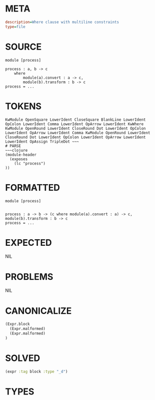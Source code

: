 # META
~~~ini
description=Where clause with multiline constraints
type=file
~~~
# SOURCE
~~~roc
module [process]

process : a, b -> c
	where
		module(a).convert : a -> c,
		module(b).transform : b -> c
process = ...
~~~
# TOKENS
~~~text
KwModule OpenSquare LowerIdent CloseSquare BlankLine LowerIdent OpColon LowerIdent Comma LowerIdent OpArrow LowerIdent KwWhere KwModule OpenRound LowerIdent CloseRound Dot LowerIdent OpColon LowerIdent OpArrow LowerIdent Comma KwModule OpenRound LowerIdent CloseRound Dot LowerIdent OpColon LowerIdent OpArrow LowerIdent LowerIdent OpAssign TripleDot ~~~
# PARSE
~~~clojure
(module-header
  (exposes
    (lc "process")
))
~~~
# FORMATTED
~~~roc
module [process]


process : a -> b -> (c where module(a).convert : a) -> c, module(b).transform : b -> c
process = ...
~~~
# EXPECTED
NIL
# PROBLEMS
NIL
# CANONICALIZE
~~~clojure
(Expr.block
  (Expr.malformed)
  (Expr.malformed)
)
~~~
# SOLVED
~~~clojure
(expr :tag block :type "_d")
~~~
# TYPES
~~~roc
~~~
